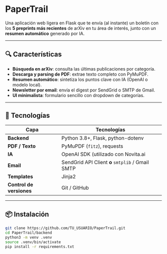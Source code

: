 # PaperTrail
Una aplicación web ligera en Flask que te envía (al instante) un boletín con los **5 preprints más recientes** de arXiv en tu área de interés, junto con un **resumen automático** generado por IA.

---

## 🔍 Características

- **Búsqueda en arXiv**: consulta las últimas publicaciones por categoría.  
- **Descarga y parsing de PDF**: extrae texto completo con PyMuPDF.  
- **Resumen automático**: sintetiza los puntos clave con IA (OpenAI o modelo local).  
- **Newsletter por email**: envía el digest por SendGrid o SMTP de Gmail.  
- **UI minimalista**: formulario sencillo con dropdown de categorías.  

---

## 🚀 Tecnologías

| Capa               | Tecnologías                                        |
|--------------------|----------------------------------------------------|
| **Backend**        | Python 3.8+, Flask, python-dotenv                  |
| **PDF / Texto**    | PyMuPDF (`fitz`), requests                         |
| **IA**             | OpenAI SDK (utilizado con Novita.ai                |
| **Email**          | SendGrid API Client **o** `smtplib` / Gmail SMTP   |
| **Templates**      | Jinja2                                             |
| **Control de versiones** | Git / GitHub                              |

---

## 📦 Instalación

```bash
git clone https://github.com/TU_USUARIO/PaperTrail.git
cd PaperTrail/backend
python3 -m venv .venv
source .venv/bin/activate
pip install -r requirements.txt
